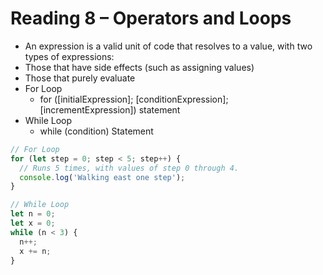 # Reading 8 – Operators and Loops

- An expression is a valid unit of code that resolves to a value, with two types of expressions:
- Those that have side effects (such as assigning values)
- Those that purely evaluate
- For Loop
  - for ([initialExpression]; [conditionExpression]; [incrementExpression])
    statement
- While Loop
  - while (condition)
    Statement

```javascript
// For Loop
for (let step = 0; step < 5; step++) {
  // Runs 5 times, with values of step 0 through 4.
  console.log('Walking east one step');
}

// While Loop
let n = 0;
let x = 0;
while (n < 3) {
  n++;
  x += n;
}
```
